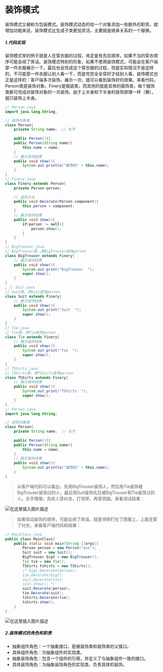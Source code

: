 # 装饰模式
装饰模式又被称为包装模式。装饰模式动态的给一个对象添加一些额外的职责，就增加功能来说，装饰模式比生成子类更加灵活，主要就是继承关系的一个替换。
##### 1.代码实现
装饰模式举的例子就是人在穿衣服的过程，肯定是有先后顺序，如果不当的穿衣顺序可能会闹了笑话。装饰模式特别的形象，如果不使用装饰模式，可能会在客户端穿一件衣服展示一下，最后也会完成这个穿衣服的过程，但是实际情况不是这样的，不可能穿一件衣服让别人看一下，而是完完全全穿好才给别人看，装饰模式也正是这样的：客户端多次装饰，展示一次，就可以看到装饰好的效果。来看代码，Person类是装饰对象，Finery是服装类，而其他的就是具体的服饰类，每个服饰类都可完成对装饰对象的一次装饰。由于上半身和下半身的装饰原理一样（懒），就只装饰上半身。
```java
// Person.java
import java.lang.String;

// 装饰对象类
class Person{
	private String name;  // 名字
	
	public Person(){}
	public Person(String name){
		this.name = name;
	}
	// 展示装饰结果
	public void show(){
		System.out.println("装饰的" + this.name);
	}
}
// Finery.java
class Finery extends Person{
	private Person person;
	
	// 装饰方法
	public void Decorate(Person component){
		this.person = component;
	}
	// 展示装饰结果
	public void show(){
		if(person != null){
			person.show();
		}
	}
}
// BigTrouser.java
// BigTrouser类，用BigTrouser装饰person
class BigTrouser extends Finery{
	// 展示装饰结果
	public void show(){
		System.out.print("BigTrouser  ");
		super.show();
	}
}
、// Suit.java
// Suit类，用Suit装饰person
class Suit extends Finery{
	// 展示装饰结果
	public void show(){
		System.out.print("Suit  ");
		super.show();
	}
}
// Tie.java
// Tie类，用Tie装饰person
class Tie extends Finery{
	// 展示装饰结果
	public void show(){
		System.out.print("Tie  ");
		super.show();
	}
}
// TShirts.java
// TShirts类，用TShirts装饰person
class TShirts extends Finery{
	// 展示装饰结果
	public void show(){
		System.out.print("TShirts  ");
		super.show();
	}
}
// Person.java
import java.lang.String;

// 装饰对象类
class Person{
	private String name;  // 名字
	
	public Person(){}
	public Person(String name){
		this.name = name;
	}
	// 展示装饰结果
	public void show(){
		System.out.println("装饰的" + this.name);
	}
}
```
>从客户端代码可以看出，先用BigTrouser装饰人，然后用Tie装饰被BigTrouser装饰过的人，最后用Suit装饰先后被BigTrouser和Tie装饰过的人。合乎情理，先给人穿衬衣，打领带，再穿西服。来看测试结果：

![在这里插入图片描述](https://img-blog.csdnimg.cn/2019111020103045.png)

>如果改动装饰的顺序，可能会闹了笑话，就是领带打在了西服上，上面还穿了衬衣，来看客户端代码和结果：
```java
// MainClass.java
public class MainClass{
	public static void main(String []args){
		Person person = new Person("xxx");
		Suit suit = new Suit();
		BigTrouser bigt = new BigTrouser();
		Tie tie = new Tie();
		TShirts tshirts = new TShirts();
		/* bigt.Decorate(person);
		tie.Decorate(bigt);
		suit.Decorate(tie);
		suit.show(); */
		suit.Decorate(person);
		tie.Decorate(suit);
		tshirts.Decorate(tie);
		tshirts.show();
	}
}
```
![在这里插入图片描述](https://img-blog.csdnimg.cn/20191110201444349.png)
##### 2.装饰模式的角色和职责
* 抽象组件角色：一个抽象接口，是被装饰类和装饰类的父接口。
* 具体组件角色：为抽象组件的实现类。
* 抽象装饰角色：包含一个组件的引用，并定义了与抽象组件一致的接口。
* 具体装饰角色：为抽象装饰角色的实现类，负责具体的装饰。